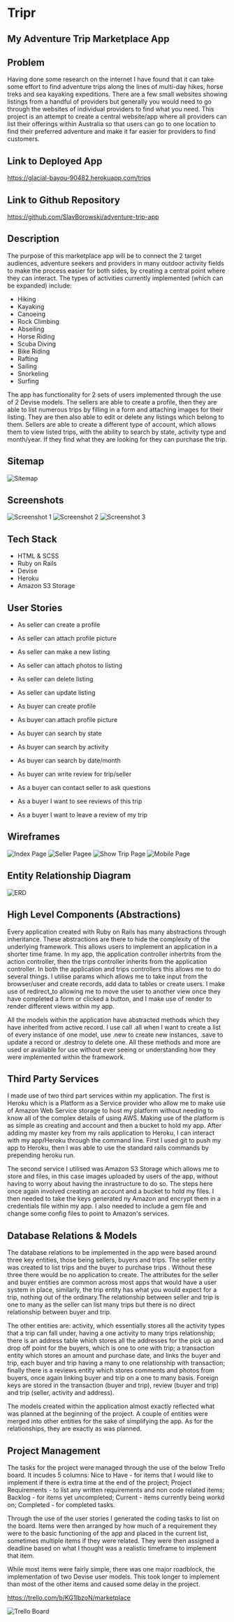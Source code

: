 # Tripr
## My Adventure Trip Marketplace App

## Problem

Having done some research on the internet I have found that it can take some effort to find adventure trips along the lines of multi-day hikes, horse treks and sea kayaking expeditions. There are a few small websites showing listings from a handful of providers but generally you would need to go through the websites of individual providers to find what you need. This project is an attempt to create a central website/app where all providers can list their offerings within Australia so that users can go to one location to find their preferred adventure and make it far easier for providers to find customers.

## Link to Deployed App

https://glacial-bayou-90482.herokuapp.com/trips

## Link to Github Repository

https://github.com/SlavBorowski/adventure-trip-app

## Description

The purpose of this marketplace app will be to connect the 2 target audiences, adventure seekers and providers in many outdoor activity fields to make the process easier for both sides, by creating a central point where they can interact. The types of activities currently implemented (which can be expanded) include:
- Hiking
- Kayaking
- Canoeing
- Rock Climbing
- Abseiling
- Horse Riding
- Scuba Diving
- Bike Riding
- Rafting
- Sailing
- Snorkeling
- Surfing

The app has functionality for 2 sets of users implemented through the use of 2 Devise models. The sellers are able to create a profile, then they are able to list numerous trips by filling in a form and attaching images for their listing. They are then also able to edit or delete any listings which belong to them. Sellers are able to create a different type of account, which allows them to view listed trips, with the ability to search by state, activity type and month/year. If they find what they are looking for they can purchase the trip.

## Sitemap

![Sitemap](./docs/sitemap.png)

## Screenshots

![Screenshot 1](./docs/screen1.png)
![Screenshot 2](./docs/screen2.png)
![Screenshot 3](./docs/screen3.png)


##  Tech Stack

- HTML & SCSS
- Ruby on Rails
- Devise
- Heroku
- Amazon S3 Storage


## User Stories

- As seller can create a profile
- As seller can attach profile picture
- As seller can make a new listing
- As seller can attach photos to listing
- As seller can delete listing
- As seller can update listing

- As buyer can create profile
- As buyer can attach profile picture
- As buyer can search by state
- As buyer can search by activity
- As buyer can search by date/month
- As buyer can write review for trip/seller
- As a buyer can contact seller to ask questions
- As a buyer I want to see reviews of this trip
- As a buyer I want to leave a review of my trip

## Wireframes

![Index Page](./docs/indexpage.png)
![Seller Page](./docs/sellerpage.png)e
![Show Trip Page](./docs/showtrippage.png)
![Mobile Page](./docs/mobile.png)

## Entity Relationship Diagram

![ERD](./docs/erd.png)

## High Level Components (Abstractions)

Every application created with Ruby on Rails has many abstractions through inheritance. These abstractions are there to hide the complexity of the underlying framework. This allows users to implement an application in a shorter time frame. In my app, the application controller inhertrits from the action controller, then the trips controller inherits from the application controller. In both the application and trips controllers this allows me to do several things. I utilise params which allows me to take input from the browser/user and create records, add data to tables or create users. I make use of redirect_to allowing me to move the user to another view once they have completed a form or clicked a button, and I make use of render to render different views within my app.  

All the models within the application have abstracted methods which they have inherited from active record. I use call .all when I want to create a list of every instance of one model, use .new to create new instances, .save to update a record or .destroy to delete one. All these methods and more are used or available for use without ever seeing or understanding how they were implemented within the framework.

## Third Party Services

I made use of two third part services within my application. The first is Heroku which is a Platform as a Service provider who allow me to make use of Amazon Web Service storage to host my platform without needing to know all of the complex details of using AWS. Making use of the platform is as simple as creating and account and then a bucket to hold my app. After adding my master key from my rails application to Heroku, I can interact with my app/Heroku through the command line. First I used git to push my app to Heroku, then I was able to use the standard rails commands by prepending heroku run.

The second service I utilised was Amazon S3 Storage which allows me to store and files, in this case images uploaded by users of the app, without having to worry about having the inrastructure to do so. The steps here once again involved creating an account and a bucket to hold my files. I then needed to take the keys generated ny Amazon and encrypt them in a credentials file within my app. I also needed to include a gem file and change some config files to point to Amazon's services.

## Database Relations & Models

The database relations to be implemented in the app were based around three key entities, those being sellers, buyers and trips. The seller entity was created to list trips and the buyer to purchase trips . Without these three there would be no application to create. The attributes for the seller and buyer entities are common across most apps that would have a user system in place, similarly, the trip entity has what you would expect for a trip, nothing out of the ordinary.The relationship between seller and trip is one to many as the seller can list many trips but there is no direct relationship between buyer and trip. 

The other entities are: activity, which essentially stores all the activity types that a trip can fall under, having a one activity to many trips relationship; there is an address table which stores all the addresses for the pick up and drop off point for the buyers, which is one to one with trip; a transaction entity which stores an amount and purchase date, and links the buyer and trip, each buyer and trip having a many to one relationship with transaction; finally there is a reviews entity which stores comments and photos from buyers, once again linking buyer and trip on a one to many basis. Foreign keys are stored in the transaction (buyer and trip), review (buyer and trip) and trip (seller, activity and address).

The models created within the application almost exactly reflected what was planned at the beginning of the project. A couple of entities were merged into other entities for the sake of simplifying the app. As for the relationships, they are exactly as was planned.


## Project Management

The tasks for the project were managed through the use of the below Trello board. It incudes 5 columns: Nice to Have - for items that I would like to implement if there is extra time at the end of the project;  Project Requirements - to list any written requirements and non code related items; Backlog - for items yet uncompleted; Current - items currently being workd on; Completed - for completed tasks. 

Through the use of the user stories I generated the coding tasks to list on the board. Items were then arranged by how much of a requirement they were to the basic functioning of the app and placed in the current list, sometimes multiple items if they were related. They were then assigned a deadline based on what I thought was a realistic timeframe to implement that item.

While most items were fairly simple, there was one major roadblock, the implementation of two Devise user models. This took longer to implement than most of the other items and caused some delay in the project.

https://trello.com/b/KG1IbzoN/marketplace

![Trello Board](./docs/trello.png)
